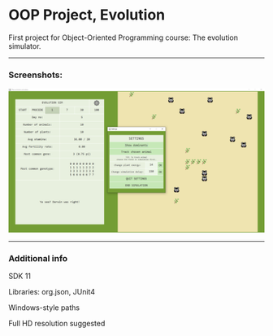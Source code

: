 # OOP Project, Evolution

First project for Object-Oriented Programming course: The evolution simulator.

___

### Screenshots:

!["Screenshot 1"](oop_evolution_project.png)

___

### Additional info

SDK 11

Libraries: org.json, JUnit4

Windows-style paths

Full HD resolution suggested

